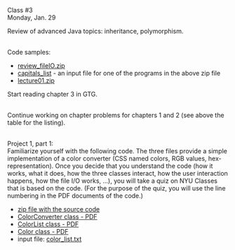 <div class="lecture1">

<div class="column_date">
<p markdown="block">

Class #3 <br> 
Monday, Jan. 29
</p>
</div>
<div class="column_materials">
<p markdown="block">

Review of advanced Java topics: inheritance, polymorphism.  <br><br>


Code samples: 
* [review_fileIO.zip](code/review_fileIO.zip)
* [capitals_list](code/capitals_list) - an input file for one
of the programs in the above zip file 
* [lecture01.zip](code/lecture01.zip)




</p>
</div>

<div class="column_assign">
<p markdown="block">

Start reading chapter 3 in GTG. <br><br>

Continue working on chapter problems for chapters 1 and 2 (see above the table for the listing). <br><br>

Project 1, part 1: <br>
Familiarize yourself with the following code. The three files provide a simple implementation
of a color converter (CSS named colors, RGB values, hex-representation). Once you decide that you understand the
code (how it works, what it does, how the three classes interact, how the user interaction happens,
how the file I/O works, ...), you will take a quiz on NYU Classes that is based on the code. (For the purpose 
of the quiz, you will use the line numbering in the PDF documents of the code.)

- [zip file with the source code](hwk/project1_1.zip)
- [ColorConverter class - PDF](hwk/ColorConverter_java.pdf) 
- [ColorList class - PDF](hwk/ColorList_java.pdf) 
- [Color class - PDF](hwk/Color_java.pdf) 
- input file: [color_list.txt](hwk/color_list.txt) 

</p>
</div>

</div>
